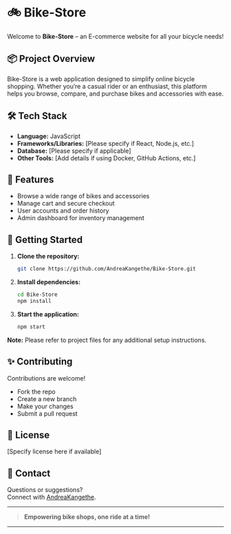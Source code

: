 # 🚲 Bike-Store

Welcome to **Bike-Store** – an E-commerce website for all your bicycle needs!

## 📦 Project Overview

Bike-Store is a web application designed to simplify online bicycle shopping. Whether you’re a casual rider or an enthusiast, this platform helps you browse, compare, and purchase bikes and accessories with ease.

## 🛠️ Tech Stack

- **Language:** JavaScript  
- **Frameworks/Libraries:** [Please specify if React, Node.js, etc.]
- **Database:** [Please specify if applicable]
- **Other Tools:** [Add details if using Docker, GitHub Actions, etc.]

## 🚀 Features

- Browse a wide range of bikes and accessories
- Manage cart and secure checkout
- User accounts and order history
- Admin dashboard for inventory management

## 🏁 Getting Started

1. **Clone the repository:**
   ```bash
   git clone https://github.com/AndreaKangethe/Bike-Store.git
   ```
2. **Install dependencies:**
   ```bash
   cd Bike-Store
   npm install
   ```
3. **Start the application:**
   ```bash
   npm start
   ```

**Note:** Please refer to project files for any additional setup instructions.

## ✨ Contributing

Contributions are welcome!  
- Fork the repo  
- Create a new branch  
- Make your changes  
- Submit a pull request

## 📄 License

[Specify license here if available]

## 🤝 Contact

Questions or suggestions?  
Connect with [AndreaKangethe](https://github.com/AndreaKangethe).

---

> **Empowering bike shops, one ride at a time!**

---
